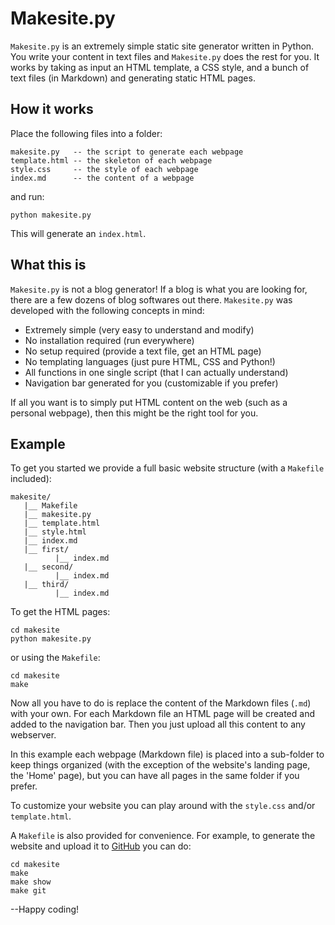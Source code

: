 # Makesite.py

`Makesite.py` is an extremely simple static site generator written in Python.
You write your content in text files and `Makesite.py` does the rest for you.
It works by taking as input an HTML template, a CSS style, and a bunch of
text files (in Markdown) and generating static HTML pages.

## How it works

Place the following files into a folder:

    makesite.py   -- the script to generate each webpage
    template.html -- the skeleton of each webpage
    style.css     -- the style of each webpage
    index.md      -- the content of a webpage

and run:

    python makesite.py

This will generate an `index.html`.

## What this is

`Makesite.py` is not a blog generator! If a blog is what you are looking for, there are
a few dozens of blog softwares out there. `Makesite.py` was developed
with the following concepts in mind:

* Extremely simple (very easy to understand and modify)
* No installation required (run everywhere)
* No setup required (provide a text file, get an HTML page)
* No templating languages (just pure HTML, CSS and Python!)
* All functions in one single script (that I can actually understand)
* Navigation bar generated for you (customizable if you prefer)

If all you want is to simply put HTML content on the web (such as a personal
webpage), then this might be the right tool for you.

## Example

To get you started we provide a full basic website structure (with a `Makefile`
included):

    makesite/
       |__ Makefile
       |__ makesite.py 
       |__ template.html 
       |__ style.html 
       |__ index.md 
       |__ first/ 
              |__ index.md 
       |__ second/ 
              |__ index.md 
       |__ third/ 
              |__ index.md 

To get the HTML pages: 

    cd makesite
    python makesite.py

or using the `Makefile`:

    cd makesite
    make

Now all you have to do is replace the content of the Markdown files (`.md`)
with your own. For each Markdown file an HTML page will be created and added
to the navigation bar. Then you just upload all this content to any webserver.

In this example each webpage (Markdown file) is placed into a sub-folder to
keep things organized (with the exception of the website's landing page, the
'Home' page), but you can have all pages in the same folder if you prefer.

To customize your website you can play around with the `style.css` and/or
`template.html`.

A `Makefile` is also provided for convenience. For example, to generate the
website and upload it to [GitHub](https://pages.github.com/) you can do:

    cd makesite
    make
    make show
    make git

--Happy coding!
